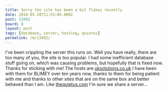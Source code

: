 ```yaml
---
title: Sorry the site has been a bit flakey recently
date: 2010-05-28T11:53:05.000Z
post: 13492
board: 8
layout: post
tags: [database, server, hosting, quietus]
permalink: /m/13492/
---
```

I've been crippling the server this runs on. Well you have really, there are too many of you, the site is too popular. I had some inefficient database stuff going on, which was causing problems, but hopefully that is fixed now.
Thanks for sticking with me!
The hosts are <a href="http://www.uksolutions.co.uk">uksolutions.co.uk</a> I have been with them for BLIMEY over ten years now, thanks to them for being patient with me and thanks to other sites that are on the same box and better behaved than I am. Like <a href="http://thequietus.com">thequietus.com</a> I'm sure we share a server...
